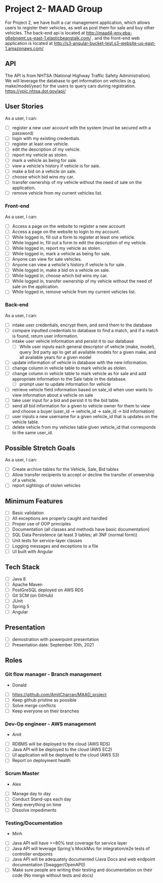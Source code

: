 # Project 2- MAAD Group
For Project 2, we have built a car management application, which allows users to register their vehicles, as well as post them for sale and buy other vehicles.
The back-end api is located at http://maad4-env.eba-g6ebnqmt.us-east-1.elasticbeanstalk.com/ , and the front-end web application is located at http://s3-angular-bucket-test.s3-website-us-east-1.amazonaws.com/
## API
The API is from NHTSA (National Highway Traffic Safety Administration). We will leverage the database to get information on vehicles (e.g. make/model/year) for the users to query cars during registration. https://vpic.nhtsa.dot.gov/api/
## User Stories
As a user, I can:
- [ ] register a new user account with the system (must be secured with a password)
- [ ] login with my existing credentials.
- [ ] register at least one vehicle.
- [ ] edit the description of my vehicle.
- [ ] report my vehicle as stolen.
- [ ] mark a vehicle as being for sale.
- [ ] view a vehicle's history if vehicle is for sale.
- [ ] make a bid on a vehicle on sale.
- [ ] choose which bid wins my car.
- [ ] transfer ownership of my vehicle without the need of sale on the application.
- [ ] remove vehicle from my current vehicles list.
### Front-end
As a user, I can:
- [ ] Access a page on the website to register a new account
- [ ] Access a page on the website to login to my account.
- [ ] While logged in, fill out a form to register at least one vehicle.
- [ ] While logged in, fill out a form to edit the description of my vehicle.
- [ ] While logged in, report my vehicle as stolen.
- [ ] While logged in, mark a vehicle as being for sale.
- [ ] Anyone can view for sale vehicles.
- [ ] Anyone can view a vehicle's history if vehicle is for sale .
- [ ] While logged in, make a bid on a vehicle on sale.
- [ ] While logged in, choose which bid wins my car.
- [ ] While logged in, transfer ownership of my vehicle without the need of sale on the application.
- [ ] While logged in, remove vehicle from my current vehicles list.
### Back-end
As a user, I can:
- [ ] intake user credentials, encrypt them, and send them to the database
- [ ] compare inputted credentials to database to find a match, and if a match is found, return user information.
- [ ] intake user vehicle information and persist it to our database
  - [ ] While user inputs each general descriptor of vehicle (make, model), query 3rd party api to get all available models for a given make, and all available years for a given model
- [ ] update information of vehicle in database with the new information.
- [ ] change column in vehicle table to mark vehicle as stolen.
- [ ] change column in vehicle table to mark vehicle as for sale and add appropriate information to the Sale table in the database.
  - [ ] prompt user to update information for vehicle
- [ ] retrieve vehicle field information based on sale_id when user wants to view information about a vehicle on sale
- [ ] take user input for a bid and persist it to the bid table.
- [ ] send all bid information for a given to vehicle owner for them to view and choose a buyer (user_id -> vehicle_id -> sale_id -> bid information)
- [ ] user inputs a new username for a given vehicle_id that is updates on the vehicle table.
- [ ] delete vehicle from my vehicles table given vehicle_id that corresponds to the same user_id.
## Possible Stretch Goals
As a user, I can:
- [ ] Create archive tables for the Vehicle, Sale, Bid tables
- [ ] Allow transfer recipients to accept or decline the transfer of onwership of a vehicle.
- [ ] report sightings of stolen vehicles
## Minimum Features
- [ ] Basic validation
- [ ] All exceptions are properly caught and handled
- [ ] Proper use of OOP principles
- [ ] Documentation (all classes and methods have basic documentation)
- [ ] SQL Data Persistence (at least 3 tables; all 3NF (normal form))
- [ ] Unit tests for service-layer classes
- [ ] Logging messages and exceptions to a file
- [ ] UI built with Angular
## Tech Stack
- [ ] Java 8
- [ ] Apache Maven
- [ ] PostGreSQL deployed on AWS RDS
- [ ] Git SCM (on GitHub)
- [ ] JUnit
- [ ] Spring 5
- [ ] Angular
## Presentation
- [ ] demostration with powerpoint presentation
- [ ] Presentation date: September 10th, 2021

## Roles
### Git flow manager - Branch management
- Donald
- [ ] https://github.com/AmitCharran/MAAD_project
- [ ] Keep github pristine as possible
- [ ] Solve merge conflicts
- [ ] Keep everyone on their branches
### Dev-Op engineer - AWS management
- Amit
- [ ] RDBMS will be deployed to the cloud (AWS RDS)
- [ ] Java API will be deployed to the cloud (AWS EC2)
- [ ] UI application will be deployed to the cloud (AWS S3)
- [ ] Report on deployment health
### Scrum Master
- Alex
- [ ] Manage day to day
- [ ] Conduct Stand-ups each day
- [ ] Keep everything on time
- [ ] Dissolve impediments
### Testing/Documentation
- Minh
- [ ] Java API will have >=80% test coverage for service layer
- [ ] Java API will leverage Spring's MockMvc for integration/e2e tests of controller endpoints
- [ ] Java API will be adequately documented (Java Docs and web endpoint documentation [Swagger/OpenAPI])
- [ ] Make sure people are writing their testing and documentation on their code (No merge without tests and docs)
